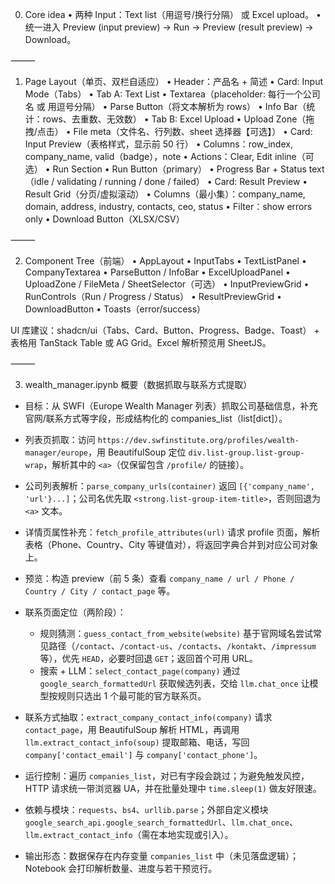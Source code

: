 0) Core idea
	•	两种 Input：Text list（用逗号/换行分隔） 或 Excel upload。
	•	统一进入 Preview (input preview) → Run → Preview (result preview) → Download。

⸻

1) Page Layout（单页、双栏自适应）
	•	Header：产品名 + 简述
	•	Card: Input Mode（Tabs）
		•	Tab A: Text List
		•	Textarea（placeholder: 每行一个公司名 或 用逗号分隔）
		•	Parse Button（将文本解析为 rows）
		•	Info Bar（统计：rows、去重数、无效数）
		•	Tab B: Excel Upload
		•	Upload Zone（拖拽/点击）
		•	File meta（文件名、行列数、sheet 选择器【可选】）
	•	Card: Input Preview（表格样式，显示前 50 行）
	•	Columns：row_index, company_name, valid（badge），note
	•	Actions：Clear, Edit inline（可选）
	•	Run Section
	•	Run Button（primary）
	•	Progress Bar + Status text（idle / validating / running / done / failed）
	•	Card: Result Preview
	•	Result Grid（分页/虚拟滚动）
	•	Columns（最小集）：company_name, domain, address, industry, contacts, ceo, status
	•	Filter：show errors only
	•	Download Button（XLSX/CSV）

⸻

2) Component Tree（前端）
	•	AppLayout
	•	InputTabs
	•	TextListPanel
	•	CompanyTextarea
	•	ParseButton / InfoBar
	•	ExcelUploadPanel
	•	UploadZone / FileMeta / SheetSelector（可选）
	•	InputPreviewGrid
	•	RunControls（Run / Progress / Status）
	•	ResultPreviewGrid
	•	DownloadButton
	•	Toasts（error/success）

UI 库建议：shadcn/ui（Tabs、Card、Button、Progress、Badge、Toast） + 表格用 TanStack Table 或 AG Grid。Excel 解析预览用 SheetJS。


⸻

3) wealth_manager.ipynb 概要（数据抓取与联系方式提取）

- 目标：从 SWFI（Europe Wealth Manager 列表）抓取公司基础信息，补充官网/联系方式等字段，形成结构化的 companies_list（list[dict]）。
- 列表页抓取：访问 `https://dev.swfinstitute.org/profiles/wealth-manager/europe`，用 BeautifulSoup 定位 `div.list-group.list-group-wrap`，解析其中的 `<a>`（仅保留包含 `/profile/` 的链接）。
- 公司列表解析：`parse_company_urls(container)` 返回 `[{'company_name', 'url'}...]`；公司名优先取 `<strong.list-group-item-title>`，否则回退为 `<a>` 文本。


- 详情页属性补充：`fetch_profile_attributes(url)` 请求 profile 页面，解析表格（Phone、Country、City 等键值对），将返回字典合并到对应公司对象上。


- 预览：构造 preview（前 5 条）查看 `company_name / url / Phone / Country / City / contact_page` 等。
- 联系页面定位（两阶段）：
  - 规则猜测：`guess_contact_from_website(website)` 基于官网域名尝试常见路径（`/contact`、`/contact-us`、`/contacts`、`/kontakt`、`/impressum` 等），优先 `HEAD`，必要时回退 `GET`；返回首个可用 URL。
  - 搜索 + LLM：`select_contact_page(company)` 通过 `google_search_formattedUrl` 获取候选列表，交给 `llm.chat_once` 让模型按规则只选出 1 个最可能的官方联系页。
- 联系方式抽取：`extract_company_contact_info(company)` 请求 `contact_page`，用 BeautifulSoup 解析 HTML，再调用 `llm.extract_contact_info(soup)` 提取邮箱、电话，写回 `company['contact_email']` 与 `company['contact_phone']`。
- 运行控制：遍历 `companies_list`，对已有字段会跳过；为避免触发风控，HTTP 请求统一带浏览器 UA，并在批量处理中 `time.sleep(1)` 做友好限速。
- 依赖与模块：`requests`、`bs4`、`urllib.parse`；外部自定义模块 `google_search_api.google_search_formattedUrl`、`llm.chat_once`、`llm.extract_contact_info`（需在本地实现或引入）。
- 输出形态：数据保存在内存变量 `companies_list` 中（未见落盘逻辑）；Notebook 会打印解析数量、进度与若干预览行。
